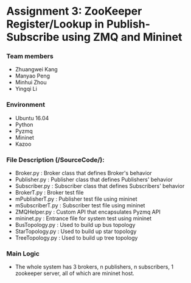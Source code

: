 # Assignment 3: ZooKeeper Register/Lookup in Publish-Subscribe using ZMQ and Mininet

### Team members

 - Zhuangwei Kang
 - Manyao Peng
 - Minhui Zhou
 - Yingqi Li
 
### Environment
  - Ubuntu 16.04
  - Python
  - Pyzmq
  - Mininet
  - Kazoo
  
### File Description (/SourceCode/):
  - Broker.py : Broker class that defines  Broker's behavior
  - Publisher.py : Publisher class that defines Publishers' behavior
  - Subscriber.py : Subscriber class that defines Subscribers' behavior
  - BrokerT.py : Broker test file
  - mPublisherT.py : Publisher test file using mininet
  - mSubscriberT.py : Subscriber test file using mininet
  - ZMQHelper.py : Custom API that encapsulates Pyzmq API
  - mininet.py : Entrance file for system test using mininet
  - BusTopology.py : Used to build up bus topology
  - StarTopology.py : Used to build up star topology
  - TreeTopology.py : Used to build up tree topology
  
### Main Logic
  - The whole system has 3 brokers, n publishers, n subscribers, 1 zookeeper server, all of which are mininet host.
  

 
